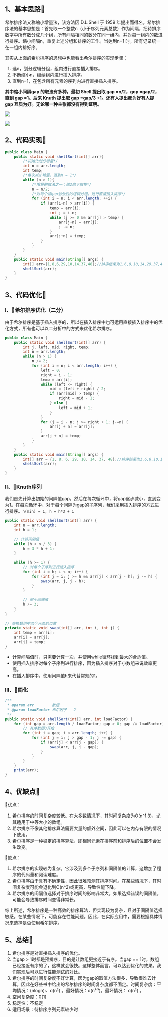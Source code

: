 ## 1、基本思路🍉
希尔排序法又称缩小增量法，该方法因 D.L.Shell 于 1959 年提出而得名。希尔排序法的基本思想是：首先取一个整数n（小于序列元素总数）作为间隔，把待排序数字中所有数分成几个组，所有间隔相同的数分在同一组内，并对每一组内的数进行排序。缩小间隔n，重复上述分组和排序的工作。当达到n=1 时，所有记录统一在一组内排好序。

其实从上面的希尔排序的思想中也能看出希尔排序的实现步骤：

1. 选n，划分逻辑分组，组内进行直接插入排序。
2. 不断缩小n，继续组内进行插入排序。
3. 直到n=1，在包含所有元素的序列内进行直接插入排序。

**其中缩小间隔gap 的取法有多种。最初 Shell 提出取 gap =n/2，gop =gap/2，直到 gap =1。后来 Knuth 提出取 gap =gap/3 +1。还有人提出都为好有人提 gap 互质为好。无论哪一种主张都没有得到证明。**

![](希尔排序原理静图.png)

![](希尔排序原理动图02.gif)

## 2、代码实现🍉
```java
public class Main {
    public static void shellSort(int[] arr){
        /*初始化划分增量*/
        int n = arr.length;
        int temp;
        /*每次减小增量，直到n = 1*/
        while (n > 1){
            /*增量的取法之一：除2向下取整*/
            n = n/2;
            /*对每个按gap划分后的逻辑分组，进行直接插入排序*/
            for (int i = n; i < arr.length; ++i) {
                if (arr[i-n] > arr[i]) {
                    temp = arr[i];
                    int j = i-n;
                    while (j >= 0 && arr[j] > temp) {
                        arr[j+n] = arr[j];
                        j -= n;
                    }
                    arr[j+n] = temp;
                }
            }
        }
    }
    public static void main(String[] args) {
        int[] arr={1,8,6,29,10,14,37,48};//排序结果为1,6,8,10,14,29,37,48
        shellSort(arr);
    }
}
```

## 3、代码优化🍉

### Ⅰ、🧁希尔排序优化（二分）

由于希尔排序是基于插入排序的，所以在插入排序中也可运用直接插入排序中的优化方式，所有也可以以二分折中的方式来优化希尔排序。

```java
public class Main {
    public static void shellSort(int[] arr) {
        int j, left, mid, right, temp;
        int n = arr.length;
        while (n > 1) {
            n /= 2;
            for (int i = n; i < arr.length; i++) {
                left = 0;
                right = i - 1;
                temp = arr[i];
                while (left <= right) {
                    mid = (left + right) / 2;
                    if (arr[mid] > temp) {
                        right = mid - 1;
                    } else {
                        left = mid + 1;
                    }
                }
                for (j = i - n; j >= right + 1; j-=n) {
                    arr[j + n] = arr[j];
                }
                arr[j + n] = temp;
            }
        }
    }
    public static void main(String[] args) {
        int[] arr = {1, 8, 6, 29, 10, 14, 37, 48};//排序结果为1,6,8,10,14,29,37,48
        shellSort(arr);
    }
}
```

### Ⅱ、🧁Knuth序列

我们首先计算出初始的间隔值gap，然后在每次循环中，将gap逐步减小，直到变为1。在每次循环中，对于每个间隔为gap的子序列，我们采用插入排序的方式进行排序。`h(min) = 1, h = h*3 + 1`

```java
public static void shellSort(int[] arr) {
    int n = arr.length;
    int h = 1;
 
    // 计算间隔值
    while (h < n / 3) {
        h = 3 * h + 1;
    }
 
    while (h >= 1) {
        // 对每个子序列进行插入排序
        for (int i = h; i < n; i++) {
            for (int j = i; j >= h && arr[j] < arr[j - h]; j -= h) {
                swap(arr, j, j - h);
            }
        }
 
        // 缩小间隔值
        h /= 3;
    }
}
 
// 交换数组中两个元素的位置
private static void swap(int[] arr, int i, int j) {
    int temp = arr[i];
    arr[i] = arr[j];
    arr[j] = temp;
}
```

- 计算间隔值时，只需要计算一次，并使用while循环找到最大的合适值。
- 使用插入排序对每个子序列进行排序，因为插入排序对于小数组来说效率更高。
- 在插入排序中，使用间隔值h来代替常规的1。

### Ⅲ、🧁简化
```java
/**  
 * @param arr        数组  
 * @param loadFactor 希尔因子   2
 */  
public static void shellSort(int[] arr, int loadFactor) {  
    for (int gap = arr.length / loadFactor; gap > 0; gap /= loadFactor) {  
        // 有序数组0开始  
        for (int i = gap; i < arr.length; i++) {  
            for (int j = i; j > gap - 1; j -= gap) {  
                if (arr[j] < arr[j - gap]) {  
                    swap(arr, j, j - gap);  
                }  
            }  
        }  
    }  
    print(arr);  
}
```

## 4、优缺点🍉

🧁优点：

1. 希尔排序的时间复杂度较低。在大多数情况下，其时间复杂度为O(n^1.3)，尤其适用于中等大小的数组。
2. 希尔排序不像其他排序算法需要大量的额外空间，因此可以在内存有限的情况下使用。
3. 希尔排序是一种稳定的排序算法，即相同元素在排序前和排序后的位置不会发生改变。

🧁缺点：

1. 希尔排序的实现较为复杂。它涉及到多个子序列和间隔值的计算，这增加了程序的代码量和阅读难度。
2. 希尔排序由于具有不确定性，因此很难预测其排序时间。在某些情况下，其时间复杂度可能会退化到O(n^2)或更高，导致性能下降。
3. 希尔排序的间隔值选择对于排序时间的影响非常大。如果选择错误的间隔值，可能会导致排序时间变得非常长。

综上所述，希尔排序是一种高效的排序算法，但实现较为复杂，且对于间隔值选择敏感。在某些情况下，可能存在性能问题。因此，在实际应用中，需要根据具体情况来选择是否使用希尔排序。

## 5、总结🍉

1. 希尔排序是对直接插入排序的优化。
2. 当gap > 1时都是预排序，目的是让数组更接近于有序。当gap == 1时，数组已经接近有序的了，这样就会很快。这样整体而言，可以达到优化的效果。我们实现后可以进行性能测试的对比。
3. 希尔排序的时间复杂度不好计算，因为gap的取值方法很多，导致很难去计算，因此在好些书中给出的希尔排序的时间复杂度都不固定。时间复杂度：平均情况：(nlogn)~  o(n²) 。最好情况：o(n¹˙³)。最坏情况： o(n²) 。
4. 空间复杂度：0(1)
5. 稳定性：不稳定
6. 适用场景：待排序序列元素较少时